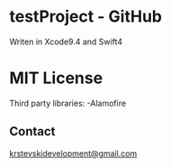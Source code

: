 # testProject - GitHub
Writen in Xcode9.4 and Swift4

# MIT License
Third party libraries:
-Alamofire


## Contact
krstevskidevelopment@gmail.com
